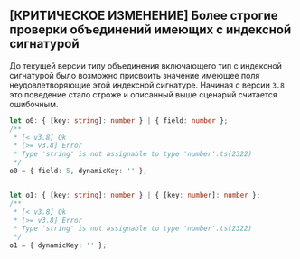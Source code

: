 ## [КРИТИЧЕСКОЕ ИЗМЕНЕНИЕ] Более строгие проверки объединений имеющих с индексной сигнатурой

До текущей версии типу объединения включающего тип с индексной сигнатурой было возможно присвоить значение имеющее поля неудовлетворяющие этой индексной сигнатуре. Начиная с версии `3.8` это поведение стало строже и описанный выше сценарий считается ошибочным.


`````ts
let o0: { [key: string]: number } | { field: number };
/**
 * [< v3.8] Ok
 * [>= v3.8] Error
 * Type 'string' is not assignable to type 'number'.ts(2322)
 */
o0 = { field: 5, dynamicKey: '' };


let o1: { [key: string]: number } | { [key: number]: number };
/**
 * [< v3.8] Ok
 * [>= v3.8] Error
 * Type 'string' is not assignable to type 'number'.ts(2322)
 */
o1 = { dynamicKey: '' };
`````
